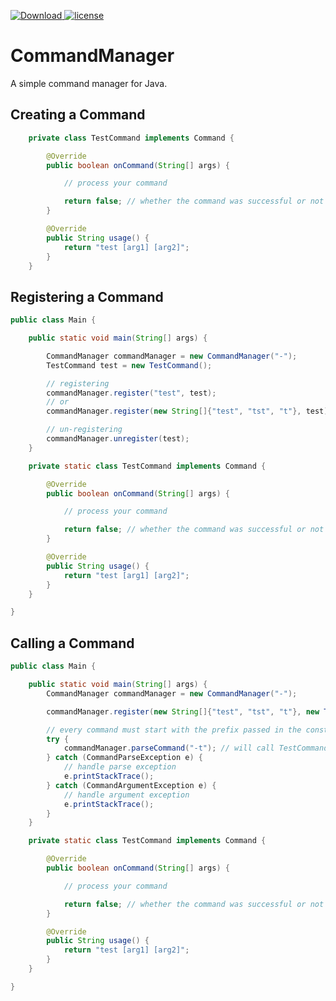 [ ![Download](https://api.bintray.com/packages/ihaq/maven/command-manager/images/download.svg) ](https://bintray.com/ihaq/maven/command-manager/_latestVersion)
[![license](https://img.shields.io/github/license/mashape/apistatus.svg) ](LICENSE)

# CommandManager
A simple command manager for Java.

## Creating a Command

```java
    private class TestCommand implements Command {

        @Override
        public boolean onCommand(String[] args) {

            // process your command

            return false; // whether the command was successful or not
        }

        @Override
        public String usage() {
            return "test [arg1] [arg2]";
        }
    }
```

## Registering a Command
```java
public class Main {

    public static void main(String[] args) {

        CommandManager commandManager = new CommandManager("-");
        TestCommand test = new TestCommand();

        // registering
        commandManager.register("test", test);
        // or
        commandManager.register(new String[]{"test", "tst", "t"}, test);

        // un-registering
        commandManager.unregister(test);
    }

    private static class TestCommand implements Command {

        @Override
        public boolean onCommand(String[] args) {

            // process your command

            return false; // whether the command was successful or not
        }

        @Override
        public String usage() {
            return "test [arg1] [arg2]";
        }
    }

}
```

## Calling a Command
```java
public class Main {

    public static void main(String[] args) {
        CommandManager commandManager = new CommandManager("-");

        commandManager.register(new String[]{"test", "tst", "t"}, new TestCommand());

        // every command must start with the prefix passed in the constructor of CommandManager
        try {
            commandManager.parseCommand("-t"); // will call TestCommand
        } catch (CommandParseException e) {
            // handle parse exception
            e.printStackTrace();
        } catch (CommandArgumentException e) {
            // handle argument exception
            e.printStackTrace();
        }
    }

    private static class TestCommand implements Command {

        @Override
        public boolean onCommand(String[] args) {

            // process your command

            return false; // whether the command was successful or not
        }

        @Override
        public String usage() {
            return "test [arg1] [arg2]";
        }
    }

}
```